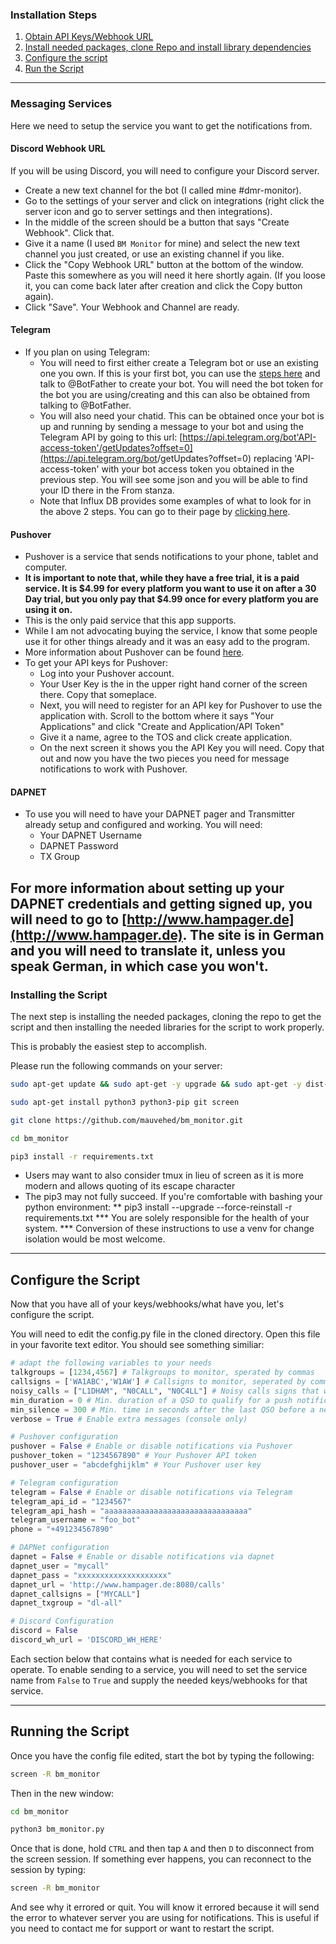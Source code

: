 ### Installation Steps
1) [Obtain API Keys/Webhook URL ](installation-setup.md#messaging-services)
2) [Install needed packages, clone Repo and install library dependencies](installation-setup.md#installing-the-script)
3) [Configure the script](installation-setup.md#configure-the-script)
4) [Run the Script](installation-setup.md#running-the-script)

---

### Messaging Services

Here we need to setup the service you want to get the notifications from.

#### Discord Webhook URL

If you will be using Discord, you will need to configure your Discord server.

- Create a new text channel for the bot (I called mine #dmr-monitor).
- Go to the settings of your server and click on integrations (right click the server icon and go to server settings and then integrations).
- In the middle of the screen should be a button that says "Create Webhook". Click that.
- Give it a name (I used ```BM Monitor``` for mine) and select the new text channel you just created, or use an existing channel if you like.
- Click the "Copy Webhook URL" button at the bottom of the window. Paste this somewhere as you will need it here shortly again. (If you loose it, you can come back later after creation and click the Copy button again).
- Click "Save". Your Webhook and Channel are ready.

#### Telegram

* If you plan on using Telegram:
    - You will need to first either create a Telegram bot or use an existing one you own. If this is your first bot, you can use the [steps here](https://core.telegram.org/bots#6-botfather) and talk to @BotFather to create your bot. You will need the bot token for the bot you are using/creating and this can also be obtained from talking to @BotFather.
    - You will also need your chatid. This can be obtained once your bot is up and running by sending a message to your bot and using the Telegram API by going to this url: [https://api.telegram.org/bot'API-access-token'/getUpdates?offset=0](https://api.telegram.org/bot<API-access-token>/getUpdates?offset=0) replacing 'API-access-token' with your bot access token you obtained in the previous step. You will see some json and you will be able to find your ID there in the From stanza.
    - Note that Influx DB provides some examples of what to look for in the above 2 steps. You can go to their page by [clicking here](https://docs.influxdata.com/kapacitor/v1.5/event_handlers/telegram/).

#### Pushover

* Pushover is a service that sends notifications to your phone, tablet and computer.
* **It is important to note that, while they have a free trial, it is a paid service. It is $4.99 for every platform you want to use it on after a 30 Day trial, but you only pay that $4.99 once for every platform you are using it on.**
* This is the only paid service that this app supports.
* While I am not advocating buying the service, I know that some people use it for other things already and it was an easy add to the program.
* More information about Pushover can be found [here](https://pushover.net/).
* To get your API keys for Pushover:
  * Log into your Pushover account.
  * Your User Key is the in the upper right hand corner of the screen there. Copy that someplace.
  * Next, you will need to register for an API key for Pushover to use the application with. Scroll to the bottom where it says "Your Applications" and click "Create and Application/API Token"
  * Give it a name, agree to the TOS and click create application.
  * On the next screen it shows you the API Key you will need. Copy that out and now you have the two pieces you need for message notifications to work with Pushover.

#### DAPNET

* To use you will need to have your DAPNET pager and Transmitter already setup and configured and working. You will need:
  * Your DAPNET Username
  * DAPNET Password
  * TX Group

For more information about setting up your DAPNET credentials and getting signed up, you will need to go to [http://www.hampager.de](http://www.hampager.de). The site is in German and you will need to translate it, unless you speak German, in which case you won't.
---

### Installing the Script

The next step is installing the needed packages, cloning the repo to get the script and then installing the needed libraries for the script to work properly.

This is probably the easiest step to accomplish.

Please run the following commands on your server:

```bash
sudo apt-get update && sudo apt-get -y upgrade && sudo apt-get -y dist-upgrade

sudo apt-get install python3 python3-pip git screen

git clone https://github.com/mauvehed/bm_monitor.git

cd bm_monitor

pip3 install -r requirements.txt
```
* Users may want to also consider tmux in lieu of screen as it is more modern and allows quoting of its escape character
* The pip3 may not fully succeed.  If you're comfortable with bashing your python environment:
** pip3 install --upgrade --force-reinstall -r requirements.txt
*** You are solely responsible for the health of your system.
*** Conversion of these instructions to use a venv for change isolation would be most welcome.

---

## Configure the Script

Now that you have all of your keys/webhooks/what have you, let's configure the script.

You will need to edit the config.py file in the cloned directory. Open this file in your favorite text editor. You should see something similiar:

```python
# adapt the following variables to your needs
talkgroups = [1234,4567] # Talkgroups to monitor, sperated by commas
callsigns = ['WA1ABC','W1AW'] # Callsigns to monitor, seperated by commas
noisy_calls = ["L1DHAM", "N0CALL", "N0C4LL"] # Noisy calls signs that will be ignored
min_duration = 0 # Min. duration of a QSO to qualify for a push notification
min_silence = 300 # Min. time in seconds after the last QSO before a new push notification will be send
verbose = True # Enable extra messages (console only)

# Pushover configuration
pushover = False # Enable or disable notifications via Pushover
pushover_token = "1234567890" # Your Pushover API token
pushover_user = "abcdefghijklm" # Your Pushover user key

# Telegram configuration
telegram = False # Enable or disable notifications via Telegram
telegram_api_id = "1234567"
telegram_api_hash = "aaaaaaaaaaaaaaaaaaaaaaaaaaaaaaaa"
telegram_username = "foo_bot"
phone = "+491234567890"

# DAPNet configuration
dapnet = False # Enable or disable notifications via dapnet
dapnet_user = "mycall"
dapnet_pass = "xxxxxxxxxxxxxxxxxxxx"
dapnet_url = 'http://www.hampager.de:8080/calls'
dapnet_callsigns = ["MYCALL"]
dapnet_txgroup = "dl-all"

# Discord Configuration
discord = False
discord_wh_url = 'DISCORD_WH_HERE'

```

Each section below that contains what is needed for each service to operate. To enable sending to a service, you will need to set the service name from ```False``` to ```True``` and supply the needed keys/webhooks for that service.

---

## Running the Script

Once you have the config file edited, start the bot by typing the following:

```bash
screen -R bm_monitor
```

Then in the new window:
```bash
cd bm_monitor

python3 bm_monitor.py
```

Once that is done, hold ```CTRL``` and then tap ```A``` and then ```D``` to disconnect from the screen session. If something ever happens, you can reconnect to the session by typing:

```bash
screen -R bm_monitor
```

And see why it errored or quit. You will know it errored because it will send the error to whatever server you are using for notifications. This is useful if you need to contact me for support or want to restart the script.
